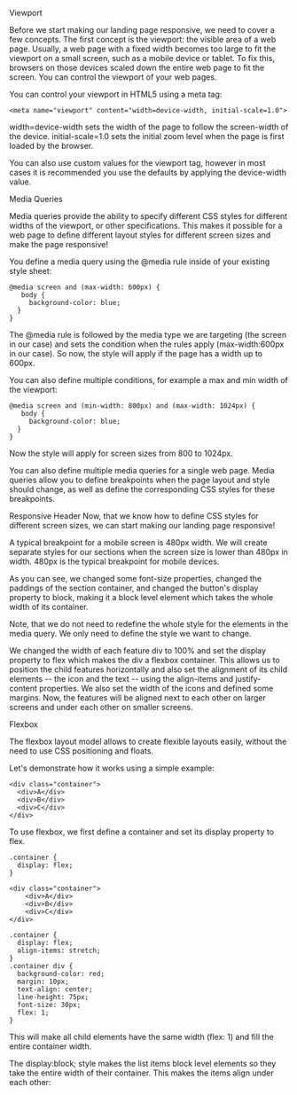 Viewport


Before we start making our landing page responsive, we need to cover a few concepts.
The first concept is the viewport: the visible area of a web page.
Usually, a web page with a fixed width becomes too large to fit the viewport on a small screen, such as a mobile device or tablet. To fix this, browsers on those devices scaled down the entire web page to fit the screen.
You can control the viewport of your web pages.

You can control your viewport in HTML5 using a meta tag:
```
<meta name="viewport" content="width=device-width, initial-scale=1.0">  
```

width=device-width sets the width of the page to follow the screen-width of the device.
initial-scale=1.0 sets the initial zoom level when the page is first loaded by the browser.

You can also use custom values for the viewport tag, however in most cases it is recommended you use the defaults by applying the device-width value.

Media Queries


Media queries provide the ability to specify different CSS styles for different widths of the viewport, or other specifications.
This makes it possible for a web page to define different layout styles for different screen sizes and make the page responsive!

You define a media query using the @media rule inside of your existing style sheet:

```
@media screen and (max-width: 600px) {
   body {
     background-color: blue;
  }
}
```
The @media rule is followed by the media type we are targeting (the screen in our case) and sets the condition when the rules apply (max-width:600px in our case).
So now, the style will apply if the page has a width up to 600px.

You can also define multiple conditions, for example a max and min width of the viewport:
```
@media screen and (min-width: 800px) and (max-width: 1024px) {
   body {
     background-color: blue;
  }
} 
```
Now the style will apply for screen sizes from 800 to 1024px.

You can also define multiple media queries for a single web page.
Media queries allow you to define breakpoints when the page layout and style should change, as well as define the corresponding CSS styles for these breakpoints.

Responsive Header
Now, that we know how to define CSS styles for different screen sizes, we can start making our landing page responsive!

A typical breakpoint for a mobile screen is 480px width.
We will create separate styles for our sections when the screen size is lower than 480px in width.
480px is the typical breakpoint for mobile devices.

As you can see, we changed some font-size properties, changed the paddings of the section container, and changed the button's display property to block, making it a block level element which takes the whole width of its container.

Note, that we do not need to redefine the whole style for the elements in the media query. We only need to define the style we want to change.

We changed the width of each feature div to 100% and set the display property to flex which makes the div a flexbox container. This allows us to position the child features horizontally and also set the alignment of its child elements -- the icon and the text -- using the align-items and justify-content properties.
We also set the width of the icons and defined some margins.
Now, the features will be aligned next to each other on larger screens and under each other on smaller screens.

Flexbox


The flexbox layout model allows to create flexible layouts easily, without the need to use CSS positioning and floats.

Let's demonstrate how it works using a simple example:
```
<div class="container">
  <div>A</div>
  <div>B</div>
  <div>C</div>
</div> 
```
To use flexbox, we first define a container and set its display property to flex.
```
.container {
  display: flex;
}
```
```
<div class="container">
    <div>A</div>
    <div>B</div>
    <div>C</div>
</div>
```
```
.container {
  display: flex;
  align-items: stretch;
}
.container div {
  background-color: red;
  margin: 10px;
  text-align: center;
  line-height: 75px;
  font-size: 30px; 
  flex: 1;
}
```
This will make all child elements have the same width (flex: 1) and fill the entire container width.

The display:block; style makes the list items block level elements so they take the entire width of their container. This makes the items align under each other:


